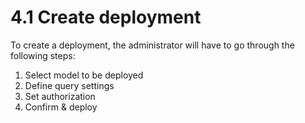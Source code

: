 # 4.1 Create deployment

To create a deployment, the administrator will have to go through the following steps:

1. Select model to be deployed
2. Define query settings
3. Set authorization
4. Confirm & deploy
